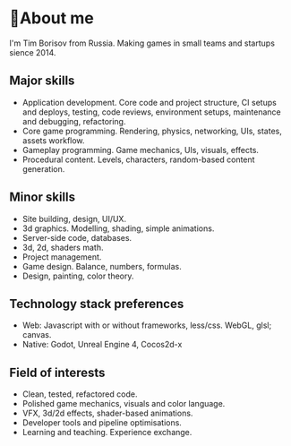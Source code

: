 
# 🤖About me

I'm Tim Borisov from Russia. Making games in small teams and startups sience 2014.

## Major skills
- Application development. Core code and project structure, CI setups and deploys, testing, code reviews, environment setups, maintenance and debugging, refactoring.
- Core game programming. Rendering, physics, networking, UIs, states, assets workflow.
- Gameplay programming. Game mechanics, UIs, visuals, effects.
- Procedural content. Levels, characters, random-based content generation.

## Minor skills
- Site building, design, UI/UX.
- 3d graphics. Modelling, shading, simple animations.
- Server-side code, databases. 
- 3d, 2d, shaders math. 
- Project management.
- Game design. Balance, numbers, formulas.
- Design, painting, color theory.

## Technology stack preferences
- Web: Javascript with or without frameworks, less/css. WebGL, glsl; canvas. 
- Native: Godot, Unreal Engine 4, Cocos2d-x

## Field of interests
- Clean, tested, refactored code.
- Polished game mechanics, visuals and color language.
- VFX, 3d/2d effects, shader-based animations.
- Developer tools and pipeline optimisations.
- Learning and teaching. Experience exchange.

